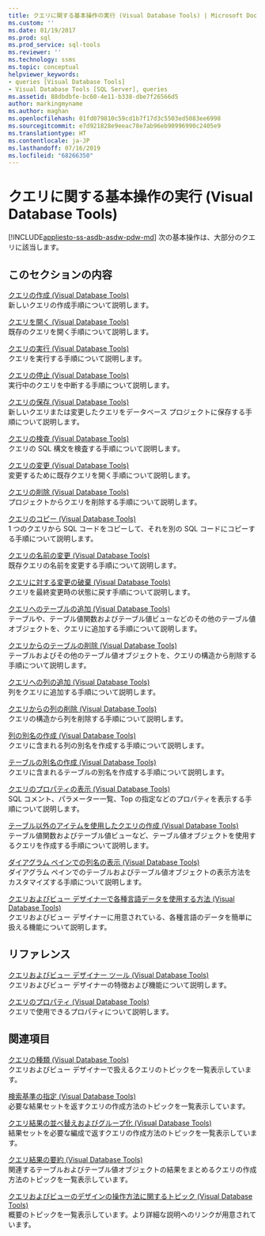 ```yaml
---
title: クエリに関する基本操作の実行 (Visual Database Tools) | Microsoft Docs
ms.custom: ''
ms.date: 01/19/2017
ms.prod: sql
ms.prod_service: sql-tools
ms.reviewer: ''
ms.technology: ssms
ms.topic: conceptual
helpviewer_keywords:
- queries [Visual Database Tools]
- Visual Database Tools [SQL Server], queries
ms.assetid: 88dbdbfe-bc60-4e11-b338-dbe7f26566d5
author: markingmyname
ms.author: maghan
ms.openlocfilehash: 01fd079810c59cd1b7f17d3c5503ed5083ee6998
ms.sourcegitcommit: e7d921828e9eeac78e7ab96eb90996990c2405e9
ms.translationtype: HT
ms.contentlocale: ja-JP
ms.lasthandoff: 07/16/2019
ms.locfileid: "68266350"
---
```

# <a name="perform-basic-operations-with-queries-visual-database-tools"></a>クエリに関する基本操作の実行 (Visual Database Tools)
[!INCLUDE[appliesto-ss-asdb-asdw-pdw-md](../../includes/appliesto-ss-asdb-asdw-pdw-md.md)]
次の基本操作は、大部分のクエリに該当します。  
  
## <a name="in-this-section"></a>このセクションの内容  
[クエリの作成 (Visual Database Tools)](../../ssms/visual-db-tools/create-queries-visual-database-tools.md)  
新しいクエリの作成手順について説明します。  
  
[クエリを開く (Visual Database Tools)](../../ssms/visual-db-tools/open-queries-visual-database-tools.md)  
既存のクエリを開く手順について説明します。  
  
[クエリの実行 (Visual Database Tools)](../../ssms/visual-db-tools/run-queries-visual-database-tools.md)  
クエリを実行する手順について説明します。  
  
[クエリの停止 (Visual Database Tools)](../../ssms/visual-db-tools/stop-a-query-visual-database-tools.md)  
実行中のクエリを中断する手順について説明します。  
  
[クエリの保存 (Visual Database Tools)](../../ssms/visual-db-tools/save-queries-visual-database-tools.md)  
新しいクエリまたは変更したクエリをデータベース プロジェクトに保存する手順について説明します。  
  
[クエリの検査 (Visual Database Tools)](../../ssms/visual-db-tools/verify-queries-visual-database-tools.md)  
クエリの SQL 構文を検査する手順について説明します。  
  
[クエリの変更 (Visual Database Tools)](../../ssms/visual-db-tools/modify-queries-visual-database-tools.md)  
変更するために既存クエリを開く手順について説明します。  
  
[クエリの削除 (Visual Database Tools)](../../ssms/visual-db-tools/delete-queries-visual-database-tools.md)  
プロジェクトからクエリを削除する手順について説明します。  
  
[クエリのコピー (Visual Database Tools)](../../ssms/visual-db-tools/copy-queries-visual-database-tools.md)  
1 つのクエリから SQL コードをコピーして、それを別の SQL コードにコピーする手順について説明します。  
  
[クエリの名前の変更 (Visual Database Tools)](../../ssms/visual-db-tools/rename-queries-visual-database-tools.md)  
既存クエリの名前を変更する手順について説明します。  
  
[クエリに対する変更の破棄 (Visual Database Tools)](../../ssms/visual-db-tools/discard-changes-made-to-queries-visual-database-tools.md)  
クエリを最終変更時の状態に戻す手順について説明します。  
  
[クエリへのテーブルの追加 (Visual Database Tools)](../../ssms/visual-db-tools/add-tables-to-queries-visual-database-tools.md)  
テーブルや、テーブル値関数およびテーブル値ビューなどのその他のテーブル値オブジェクトを、クエリに追加する手順について説明します。  
  
[クエリからのテーブルの削除 (Visual Database Tools)](../../ssms/visual-db-tools/remove-tables-from-queries-visual-database-tools.md)  
テーブルおよびその他のテーブル値オブジェクトを、クエリの構造から削除する手順について説明します。  
  
[クエリへの列の追加 (Visual Database Tools)](../../ssms/visual-db-tools/add-columns-to-queries-visual-database-tools.md)  
列をクエリに追加する手順について説明します。  
  
[クエリからの列の削除 (Visual Database Tools)](../../ssms/visual-db-tools/remove-columns-from-queries-visual-database-tools.md)  
クエリの構造から列を削除する手順について説明します。  
  
[列の別名の作成 (Visual Database Tools)](../../ssms/visual-db-tools/create-column-aliases-visual-database-tools.md)  
クエリに含まれる列の別名を作成する手順について説明します。  
  
[テーブルの別名の作成 (Visual Database Tools)](../../ssms/visual-db-tools/create-table-aliases-visual-database-tools.md)  
クエリに含まれるテーブルの別名を作成する手順について説明します。  
  
[クエリのプロパティの表示 (Visual Database Tools)](../../ssms/visual-db-tools/show-query-properties-visual-database-tools.md)  
SQL コメント、パラメーター一覧、Top の指定などのプロパティを表示する手順について説明します。  
  
[テーブル以外のアイテムを使用したクエリの作成 (Visual Database Tools)](../../ssms/visual-db-tools/create-queries-using-something-besides-a-table-visual-database-tools.md)  
テーブル値関数およびテーブル値ビューなど、テーブル値オブジェクトを使用するクエリを作成する手順について説明します。  
  
[ダイアグラム ペインでの列名の表示 (Visual Database Tools)](../../ssms/visual-db-tools/show-column-names-in-the-diagram-pane-visual-database-tools.md)  
ダイアグラム ペインでのテーブルおよびテーブル値オブジェクトの表示方法をカスタマイズする手順について説明します。  
  
[クエリおよびビュー デザイナーで各種言語データを使用する方法 (Visual Database Tools)](../../ssms/visual-db-tools/use-the-query-and-view-designer-with-international-data-visual-database-tools.md)  
クエリおよびビュー デザイナーに用意されている、各種言語のデータを簡単に扱える機能について説明します。  
  
## <a name="reference"></a>リファレンス  
[クエリおよびビュー デザイナー ツール (Visual Database Tools)](../../ssms/visual-db-tools/query-and-view-designer-tools-visual-database-tools.md)  
クエリおよびビュー デザイナーの特徴および機能について説明します。  
  
[クエリのプロパティ (Visual Database Tools)](../../ssms/visual-db-tools/query-properties-visual-database-tools.md)  
クエリで使用できるプロパティについて説明します。  
  
## <a name="related-sections"></a>関連項目  
[クエリの種類 (Visual Database Tools)](../../ssms/visual-db-tools/types-of-queries-visual-database-tools.md)  
クエリおよびビュー デザイナーで扱えるクエリのトピックを一覧表示しています。  
  
[検索基準の指定 (Visual Database Tools)](../../ssms/visual-db-tools/specify-search-criteria-visual-database-tools.md)  
必要な結果セットを返すクエリの作成方法のトピックを一覧表示しています。  
  
[クエリ結果の並べ替えおよびグループ化 (Visual Database Tools)](../../ssms/visual-db-tools/sort-and-group-query-results-visual-database-tools.md)  
結果セットを必要な編成で返すクエリの作成方法のトピックを一覧表示しています。  
  
[クエリ結果の要約 (Visual Database Tools)](../../ssms/visual-db-tools/summarize-query-results-visual-database-tools.md)  
関連するテーブルおよびテーブル値オブジェクトの結果をまとめるクエリの作成方法のトピックを一覧表示しています。  
  
[クエリおよびビューのデザインの操作方法に関するトピック (Visual Database Tools)](../../ssms/visual-db-tools/design-queries-and-views-how-to-topics-visual-database-tools.md)  
概要のトピックを一覧表示しています。より詳細な説明へのリンクが用意されています。  
  
